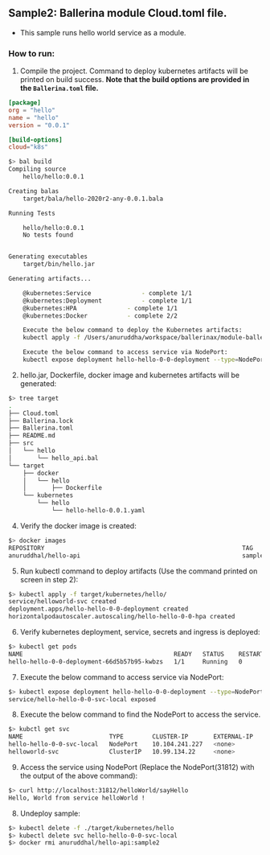 ## Sample2: Ballerina module Cloud.toml file.

- This sample runs hello world service as a module.   

### How to run:

1. Compile the project. Command to deploy kubernetes artifacts will be printed on build success. 
**Note that the build options are provided in the `Ballerina.toml` file.**

```toml
[package]
org = "hello"
name = "hello"
version = "0.0.1"

[build-options]
cloud="k8s"
```

```bash
$> bal build
Compiling source
	hello/hello:0.0.1

Creating balas
	target/bala/hello-2020r2-any-0.0.1.bala

Running Tests

	hello/hello:0.0.1
	No tests found


Generating executables
	target/bin/hello.jar

Generating artifacts...

	@kubernetes:Service 			 - complete 1/1
	@kubernetes:Deployment 			 - complete 1/1
	@kubernetes:HPA 			 - complete 1/1
	@kubernetes:Docker 			 - complete 2/2

	Execute the below command to deploy the Kubernetes artifacts:
	kubectl apply -f /Users/anuruddha/workspace/ballerinax/module-ballerina-c2c/samples/sample2/target/kubernetes/hello

	Execute the below command to access service via NodePort:
	kubectl expose deployment hello-hello-0-0-deployment --type=NodePort --name=hello-hello-0-0-svc-local
```

2. hello.jar, Dockerfile, docker image and kubernetes artifacts will be generated: 
```bash
$> tree target
.
├── Cloud.toml
├── Ballerina.lock
├── Ballerina.toml
├── README.md
├── src
│   └── hello
│       └── hello_api.bal
└── target
    ├── docker
    │   └── hello
    │       ├── Dockerfile
    └── kubernetes
        └── hello
            └── hello-hello-0.0.1.yaml       
```

4. Verify the docker image is created:
```bash
$> docker images
REPOSITORY                                                       TAG                                              IMAGE ID            CREATED             SIZE
anuruddhal/hello-api                                             sample2                                          3ef0ab894d4c        27 minutes ago      215MB
```


5. Run kubectl command to deploy artifacts (Use the command printed on screen in step 2):
```bash
$> kubectl apply -f target/kubernetes/hello/
service/helloworld-svc created
deployment.apps/hello-hello-0-0-deployment created
horizontalpodautoscaler.autoscaling/hello-hello-0-0-hpa created
```

6. Verify kubernetes deployment, service, secrets and ingress is deployed:
```bash
$> kubectl get pods
NAME                                          READY   STATUS    RESTARTS   AGE
hello-hello-0-0-deployment-66d5b57b95-kwbzs   1/1     Running   0          117s
```

7. Execute the below command to access service via NodePort:
```bash
$> kubectl expose deployment hello-hello-0-0-deployment --type=NodePort --name=hello-hello-0-0-svc-local
service/hello-hello-0-0-svc-local exposed
```

8. Execute the below command to find the NodePort to access the service.
```bash
$> kubctl get svc
NAME                        TYPE        CLUSTER-IP       EXTERNAL-IP   PORT(S)          AGE
hello-hello-0-0-svc-local   NodePort    10.104.241.227   <none>        9090:31812/TCP   16s
helloworld-svc              ClusterIP   10.99.134.22     <none>        9090/TCP         5m56s
```

9. Access the service using NodePort (Replace the NodePort(31812) with the output of the above command):
```bash
$> curl http://localhost:31812/helloWorld/sayHello
Hello, World from service helloWorld !
```

8. Undeploy sample:
```bash
$> kubectl delete -f ./target/kubernetes/hello
$> kubectl delete svc hello-hello-0-0-svc-local
$> docker rmi anuruddhal/hello-api:sample2
```
